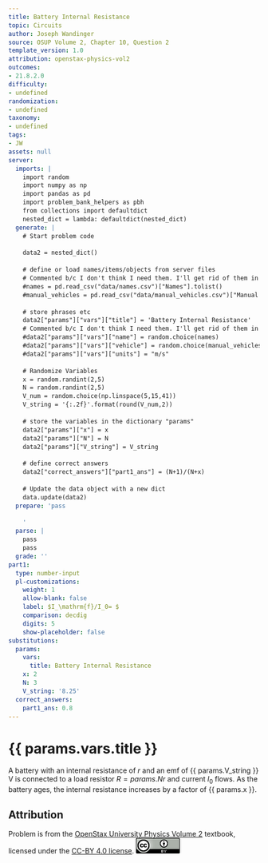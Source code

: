 ```yaml
---
title: Battery Internal Resistance
topic: Circuits
author: Joseph Wandinger
source: OSUP Volume 2, Chapter 10, Question 2
template_version: 1.0
attribution: openstax-physics-vol2
outcomes:
- 21.8.2.0
difficulty:
- undefined
randomization:
- undefined
taxonomy:
- undefined
tags:
- JW
assets: null
server:
  imports: |
    import random
    import numpy as np
    import pandas as pd
    import problem_bank_helpers as pbh
    from collections import defaultdict
    nested_dict = lambda: defaultdict(nested_dict)
  generate: |
    # Start problem code

    data2 = nested_dict()

    # define or load names/items/objects from server files
    # Commented b/c I don't think I need them. I'll get rid of them in the final version.
    #names = pd.read_csv("data/names.csv")["Names"].tolist()
    #manual_vehicles = pd.read_csv("data/manual_vehicles.csv")["Manual Vehicles"].tolist()

    # store phrases etc
    data2["params"]["vars"]["title"] = 'Battery Internal Resistance'
    # Commented b/c I don't think I need them. I'll get rid of them in the final version.
    #data2["params"]["vars"]["name"] = random.choice(names)
    #data2["params"]["vars"]["vehicle"] = random.choice(manual_vehicles)
    #data2["params"]["vars"]["units"] = "m/s"

    # Randomize Variables
    x = random.randint(2,5)
    N = random.randint(2,5)
    V_num = random.choice(np.linspace(5,15,41))
    V_string = '{:.2f}'.format(round(V_num,2))

    # store the variables in the dictionary "params"
    data2["params"]["x"] = x
    data2["params"]["N"] = N
    data2["params"]["V_string"] = V_string

    # define correct answers
    data2["correct_answers"]["part1_ans"] = (N+1)/(N+x)

    # Update the data object with a new dict
    data.update(data2)
  prepare: 'pass

    '
  parse: |
    pass
    pass
  grade: ''
part1:
  type: number-input
  pl-customizations:
    weight: 1
    allow-blank: false
    label: $I_\mathrm{f}/I_0= $
    comparison: decdig
    digits: 5
    show-placeholder: false
substitutions:
  params:
    vars:
      title: Battery Internal Resistance
    x: 2
    N: 3
    V_string: '8.25'
  correct_answers:
    part1_ans: 0.8
---
```

# {{ params.vars.title }}
A battery with an internal resistance of $r$ and an emf of {{ params.V_string }}$\textrm{ V}$ is connected to a load resistor $R = {{ params.N }}r$ and current $I_0$ flows.
As the battery ages, the internal resistance increases by a factor of {{ params.x }}.

## Attribution

Problem is from the [OpenStax University Physics Volume 2](https://openstax.org/details/books/university-physics-volume-2) textbook, licensed under the [CC-BY 4.0 license](https://creativecommons.org/licenses/by/4.0/).
![Image representing the Creative Commons 4.0 BY license.](https://raw.githubusercontent.com/firasm/bits/master/by.png)